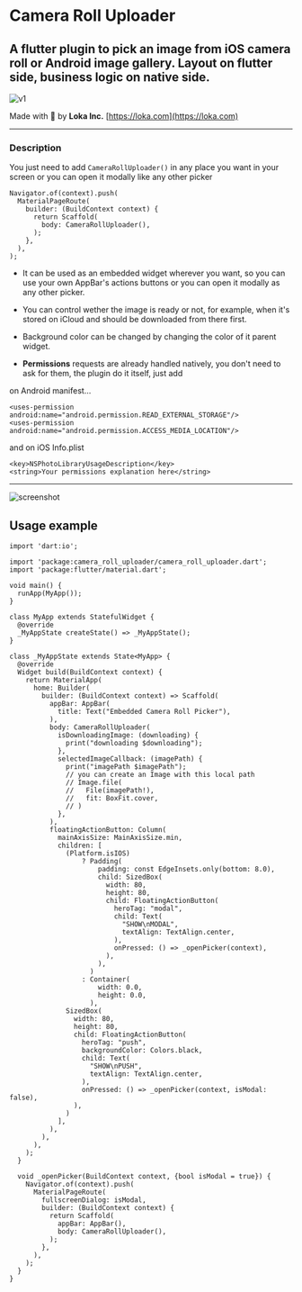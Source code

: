 # Camera Roll Uploader

## A flutter plugin to pick an image from iOS camera roll or Android image gallery. Layout on flutter side, business logic on native side.

![v1](https://user-images.githubusercontent.com/14978705/124298979-30142480-db5d-11eb-8f57-127b4d47e230.png)

Made with 💙 by **Loka Inc.** [https://loka.com](https://loka.com)

<hr>

### Description

You just need to add `CameraRollUploader()` in any place you want in your screen or you can open it modally like any other picker

```
Navigator.of(context).push(
  MaterialPageRoute(
    builder: (BuildContext context) {
      return Scaffold(
        body: CameraRollUploader(),
      );
    },
  ),
);
```

- It can be used as an embedded widget wherever you want, so you can use your own AppBar's actions buttons or you can open it modally as any other picker.

- You can control wether the image is ready or not, for example, when it's stored on iCloud and should be downloaded from there first.

- Background color can be changed by changing the color of it parent widget.

- **Permissions** requests are already handled natively, you don't need to ask for them, the plugin do it itself, just add

on Android manifest...

```
<uses-permission android:name="android.permission.READ_EXTERNAL_STORAGE"/>
<uses-permission android:name="android.permission.ACCESS_MEDIA_LOCATION"/>
```

and on iOS Info.plist

```
<key>NSPhotoLibraryUsageDescription</key>
<string>Your permissions explanation here</string>
```

<hr>

![screenshot](https://user-images.githubusercontent.com/14978705/123599875-5ef56800-d7f6-11eb-888c-76cdbd3280da.jpg)

## Usage example

```
import 'dart:io';

import 'package:camera_roll_uploader/camera_roll_uploader.dart';
import 'package:flutter/material.dart';

void main() {
  runApp(MyApp());
}

class MyApp extends StatefulWidget {
  @override
  _MyAppState createState() => _MyAppState();
}

class _MyAppState extends State<MyApp> {
  @override
  Widget build(BuildContext context) {
    return MaterialApp(
      home: Builder(
        builder: (BuildContext context) => Scaffold(
          appBar: AppBar(
            title: Text("Embedded Camera Roll Picker"),
          ),
          body: CameraRollUploader(
            isDownloadingImage: (downloading) {
              print("downloading $downloading");
            },
            selectedImageCallback: (imagePath) {
              print("imagePath $imagePath");
              // you can create an Image with this local path
              // Image.file(
              //   File(imagePath!),
              //   fit: BoxFit.cover,
              // )
            },
          ),
          floatingActionButton: Column(
            mainAxisSize: MainAxisSize.min,
            children: [
              (Platform.isIOS)
                  ? Padding(
                      padding: const EdgeInsets.only(bottom: 8.0),
                      child: SizedBox(
                        width: 80,
                        height: 80,
                        child: FloatingActionButton(
                          heroTag: "modal",
                          child: Text(
                            "SHOW\nMODAL",
                            textAlign: TextAlign.center,
                          ),
                          onPressed: () => _openPicker(context),
                        ),
                      ),
                    )
                  : Container(
                      width: 0.0,
                      height: 0.0,
                    ),
              SizedBox(
                width: 80,
                height: 80,
                child: FloatingActionButton(
                  heroTag: "push",
                  backgroundColor: Colors.black,
                  child: Text(
                    "SHOW\nPUSH",
                    textAlign: TextAlign.center,
                  ),
                  onPressed: () => _openPicker(context, isModal: false),
                ),
              )
            ],
          ),
        ),
      ),
    );
  }

  void _openPicker(BuildContext context, {bool isModal = true}) {
    Navigator.of(context).push(
      MaterialPageRoute(
        fullscreenDialog: isModal,
        builder: (BuildContext context) {
          return Scaffold(
            appBar: AppBar(),
            body: CameraRollUploader(),
          );
        },
      ),
    );
  }
}
```
